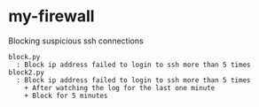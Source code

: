 # my-firewall
Blocking suspicious ssh connections
```
block.py
  : Block ip address failed to login to ssh more than 5 times
block2.py
  : Block ip address failed to login to ssh more than 5 times
    + After watching the log for the last one minute
    + Block for 5 minutes
```

